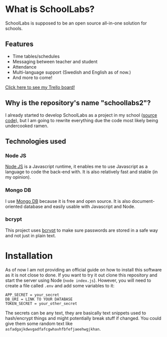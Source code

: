 # What is SchoolLabs?
SchoolLabs is supposed to be an open source all-in-one solution for schools.

## Features
* Time tables/schedules
* Messaging between teacher and student
* Attendance
* Multi-language support (Swedish and English as of now.)
* And more to come!

[Click here to see my Trello board!](https://trello.com/b/4ZWKYCru/schoollabs) 

## Why is the repository's name "schoollabs2"?
I already started to develop SchoolLabs as a project in my school ([source code](https://github.com/BurnyLlama/schoollabs)), but I am going to rewrite everything due the code most likely being undercooked ramen.

## Technologies used
### Node JS
[Node JS](https://nodejs.org/en/) is a Javascript runtime, it enables me to use Javascript as a language to code the back-end with. It is also relatively fast and stable (in my opinion).

### Mongo DB
I use [Mongo DB](https://www.mongodb.com/) because it is free and open source. It is also document-oriented database and easily usable with Javascript and Node.

### bcrypt
This project uses [bcrypt](https://en.wikipedia.org/wiki/Bcrypt) to make sure passwords are stored in a safe way and not just in plain text.


# Installation
As of now I am not providing an official guide on how to install this software as it is not close to done. If you want to try it out clone this repository and start the server using Node (`node index.js`). However, you will need to create a file called `.env` and add some variables to it:
```
APP_SECRET = your_secret
DB_URI = LINK TO YOUR DATABASE
TOKEN_SECRET = your_other_secret 
```
The secrets can be any text, they are basically text snippets used to hash/encrypt things and might potentially break stuff if changed. You could give them some random text like `asfadgajkdwvgadfafcgwhavhfbfefjaeehwgjkhan`.